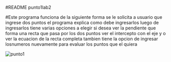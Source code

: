 #README  punto1lab2


#Este programa funciona de la siguiente forma se le solicita a usuario que ingrese
 dos puntos  el programa explica como debe ingresarlos luego de ingresarlos tiene
 varias opciones a elegir si desea ver la pendiente que forma una recta que pasa por 
 los dos puntos ver el intercepto con el eje y o ver la ecuacion de la recta completa 
 tambien tiene la opcion de ingresar losnumeros nuevamente para evaluar los puntos que
 el quiera
 
 
![punto1](https://user-images.githubusercontent.com/62970860/92957810-c9d3df00-f42e-11ea-90d3-328d3a5b956d.jpg)

 
